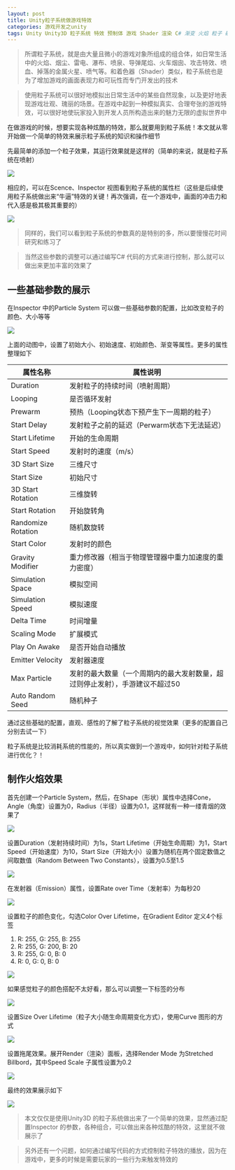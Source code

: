 ```yaml
---
layout: post
title: Unity粒子系统做游戏特效
categories: 游戏开发之unity
tags: Unity Unity3D 粒子系统 特效 预制体 游戏 Shader 渲染 C# 渐变 火焰 粒子 碰撞体 
---
```


>所谓粒子系统，就是由大量且微小的游戏对象所组成的组合体，如日常生活中的火焰、烟尘、雷电、瀑布、喷泉、导弹尾焰、火车烟囱、攻击特效、喷血、掉落的金属火星、喷气等。和着色器（Shader）类似，粒子系统也是为了增加游戏的画面表现力和可玩性而专门开发出的技术

>使用粒子系统可以很好地模拟出日常生活中的某些自然现象，以及更好地表现游戏壮观、瑰丽的场景。在游戏中起到一种模拟真实、合理夸张的游戏特效，可以很好地使玩家投入到开发人员所构造出来的魅力无限的虚拟世界中

在做游戏的时候，想要实现各种炫酷的特效，那么就要用到粒子系统！本文就从零开始做一个简单的特效来展示粒子系统的知识和操作细节

先最简单的添加一个粒子效果，其运行效果就是这样的（简单的来说，就是粒子系统在喷射）

![](../media/image/2019-09-21/01.gif)

相应的，可以在Scence、Inspector 视图看到粒子系统的属性栏（这些是后续使用粒子系统做出来“牛逼”特效的关键！再次强调，在一个游戏中，画面的冲击力和代入感是极其极其重要的）

![](../media/image/2019-09-21/02.png)

>同样的，我们可以看到粒子系统的参数真的是特别的多，所以要慢慢花时间研究和练习了

>当然这些参数的调整可以通过编写C# 代码的方式来进行控制，那么就可以做出来更加丰富的效果了

## 一些基础参数的展示

在Inspector 中的Particle System 可以做一些基础参数的配置，比如改变粒子的颜色、大小等等

![](../media/image/2019-09-21/03.gif)

上面的动图中，设置了初始大小、初始速度、初始颜色、渐变等属性。更多的属性整理如下

属性名称            |  属性说明
-------------------|-----------------------------------------
Duration           | 发射粒子的持续时间（喷射周期）
Looping            | 是否循环发射
Prewarm            | 预热（Looping状态下预产生下一周期的粒子）
Start Delay        | 发射粒子之前的延迟（Perwarm状态下无法延迟）
Start Lifetime     | 开始的生命周期
Start Speed        | 发射时的速度（m/s）
3D Start Size      | 三维尺寸
Start Size         | 初始尺寸
3D Start Rotation  | 三维旋转
Start Rotation     | 开始旋转角
Randomize Rotation | 随机数旋转
Start Color        | 发射时的颜色
Gravity Modifier   | 重力修改器（相当于物理管理器中重力加速度的重力密度）
Simulation Space   | 模拟空间
Simulation Speed   | 模拟速度
Delta Time         | 时间增量
Scaling Mode       | 扩展模式
Play On Awake      | 是否开始自动播放
Emitter Velocity   | 发射器速度
Max Particle       | 发射的最大数量（一个周期内的最大发射数量，超过则停止发射），手游建议不超过50
Auto Random Seed   | 随机种子

通过这些基础的配置，直观、感性的了解了粒子系统的视觉效果（更多的配置自己分别去试一下）

粒子系统是比较消耗系统的性能的，所以真实做到一个游戏中，如何针对粒子系统进行优化？！

## 制作火焰效果

首先创建一个Particle System，然后，在Shape（形状）属性中选择Cone，Angle（角度）设置为0，Radius（半径）设置为0.1，这样就有一种一缕青烟的效果了

![](../media/image/2019-09-21/04.gif)

设置Duration（发射持续时间）为1s，Start Lifetime（开始生命周期）为1，Start Speed（开始速度）为10，Start Size（开始大小）设置为随机在两个固定数值之间取数值（Random Between Two Constants），设置为0.5至1.5

![](../media/image/2019-09-21/05.gif)

在发射器（Emission）属性，设置Rate over Time（发射率）为每秒20

![](../media/image/2019-09-21/06.gif)

设置粒子的颜色变化，勾选Color Over Lifetime，在Gradient Editor 定义4个标签

1. R: 255, G: 255, B: 255
2. R: 255, G: 200, B: 20
3. R: 255, G: 0, B: 0
4. R: 0, G: 0, B: 0

![](../media/image/2019-09-21/07.gif)

如果感觉粒子的颜色搭配不太好看，那么可以调整一下标签的分布

![](../media/image/2019-09-21/08.gif)

设置Size Over Lifetime（粒子大小随生命周期变化方式），使用Curve 图形的方式

![](../media/image/2019-09-21/09.gif)

设置拖尾效果。展开Render（渲染）面板，选择Render Mode 为Stretched Billbord，其中Speed Scale 子属性设置为0.2

![](../media/image/2019-09-21/10.gif)

最终的效果展示如下

![](../media/image/2019-09-21/11.gif)

>本文仅仅是使用Unity3D 的粒子系统做出来了一个简单的效果，显然通过配置Inspector 的参数，各种组合，可以做出来各种炫酷的特效，这里就不做展示了

>另外还有一个问题，如何通过编写代码的方式控制粒子特效的播放，因为在游戏中，更多的时候是需要玩家的一些行为来触发特效的
